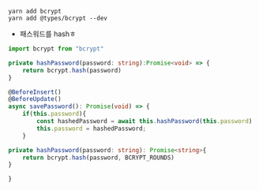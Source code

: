 ```
yarn add bcrypt
yarn add @types/bcrypt --dev
```
- 패스워드를 hashㅎ

```typescript
import bcrypt from "bcrypt"

private hashPassword(password: string):Promise<void> => {
	return bcrypt.hash(password)
}

@BeforeInsert()
@BeforeUpdate()
async savePassword(): Promise(void) => {
	if(this.password){
		const hashedPassword = await this.hashPassword(this.password)
		this.password = hashedPassword;
	}

private hashPassword(password: string): Promise<string>{
	return bcrypt.hash(password, BCRYPT_ROUNDS)
}

}
```
<!--stackedit_data:
eyJoaXN0b3J5IjpbMTI1MTM2ODA1OSwyMjkzNTk1MTEsMTU4MD
AxNDIxOSwxNTk5MjY1MTY2XX0=
-->